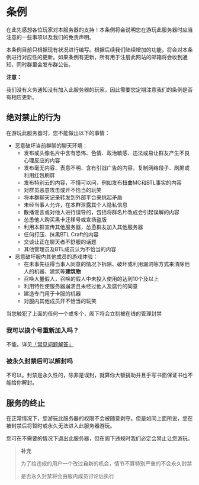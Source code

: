 <br><br>

# 条例

在此先感想各位玩家对本服务器的支持！本条例将会说明您在游玩此服务器时应当注意的一些事项以及我们的免责声明。

本条例目前只根据现有状况进行编写。根据后续我们陆续增加的功能，将会对本条例进行对应性的更新。如果条例有更新，所有用于注册此网站的邮箱将会收到通知，同时群里会发布群公告。

<div class="yellow-box">
    <p><strong>注意：</strong><p>
    <p>我们没有义务通知没有加入此服务器的玩家，因此需要您定期注意我们的条例是否有相应更新。</p>
</div>

## 绝对禁止的行为

在游玩此服务器时，您不能做出以下的事情：

- 恶意破坏当前群聊的聊天环境：
  - 发布或头像名片中含有恐怖、色情、政治敏感、违法或易让群友产生不良心理反应的内容
  - 发布毫无内容、表意不明、含有引战广告的内容，复制网络段子、刷屏或利用红包刷屏
  - 发布特别云的内容，不懂可以问，例如发布扭曲MC和BTL事实的内容
  - 对群员恶意攻击或开不恰当的玩笑
  - 将本群聊天记录转发到外部平台来挑起矛盾
  - 未经当事人允许，在本群泄露其个人隐私信息
  - 散播谣言或对他人进行误导的，包括将群名片改成会引起误解的内容
  - 怂恿他人购买黑卡迁移号或宣扬盗版
  - 利用本群宣传其他服务器，怂恿群友加入其他服务器
  - 任何打压、抹黑BTL Craft的内容
  - 交谈让正在聊天者不舒服的话题
  - 其他管理员及BTL成员认为不恰当的内容
- 恶意破坏服内其他成员的游戏体验：
  - 在未事先征得当事人同意的情况下拆除、破坏或利用漏洞等方式来清除他人的机器、建筑等**建筑物**
  - 召唤大量假人，召唤的假人中未投入使用的达到10个及以上
  - 利用特性使服务器崩溃且未经过他人及腐竹的同意
  - 建造专门用于卡服的机器
  - 对服内其他成员开不恰当的玩笑

当您触犯了上面的任何一个或多个，阁下将会立刻被在线的管理封禁

### 我可以换个号重新加入吗？

不能。详见[「常见问题解答」](/help/faq#服务器相关)

### 被永久封禁后可以解封吗

不可以。封禁是永久性的，除非是误封，就算你大额捐助并且手写书面保证书也不能给你解封。

## 服务的终止

在正常情况下，您游玩此服务器的权限不会被随意剥夺。但是如同上面所说，您在被封禁后将暂时或永久无法进入此服务器游玩。

您可在不需要的情况下退出此服务器，但在阁下违规时我们必定会禁止让您游玩。

> **补充**
> 
> 为了给违规的用户一个改过自新的机会，情节不算特别严重的不会永久封禁
> 
> 是否永久封禁将会由服内成员讨论后执行
